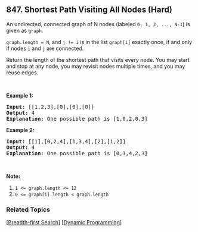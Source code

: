 <!--|This file generated by command(leetcode description); DO NOT EDIT.    |-->
<!--+----------------------------------------------------------------------+-->
<!--|@author    Openset <openset.wang@gmail.com>                           |-->
<!--|@link      https://github.com/openset                                 |-->
<!--|@home      https://github.com/openset/leetcode                        |-->
<!--+----------------------------------------------------------------------+-->

## 847. Shortest Path Visiting All Nodes (Hard)

<p>An undirected, connected graph of N nodes (labeled&nbsp;<code>0, 1, 2, ..., N-1</code>) is given as <code>graph</code>.</p>

<p><code>graph.length = N</code>, and <code>j != i</code>&nbsp;is in the list&nbsp;<code>graph[i]</code>&nbsp;exactly once, if and only if nodes <code>i</code> and <code>j</code> are connected.</p>

<p>Return the length of the shortest path that visits every node. You may start and stop at any node, you may revisit nodes multiple times, and you may reuse edges.</p>

<p>&nbsp;</p>

<ol>
</ol>

<p><strong>Example 1:</strong></p>

<pre>
<strong>Input: </strong>[[1,2,3],[0],[0],[0]]
<strong>Output: </strong>4
<strong>Explanation</strong>: One possible path is [1,0,2,0,3]</pre>

<p><strong>Example 2:</strong></p>

<pre>
<strong>Input: </strong>[[1],[0,2,4],[1,3,4],[2],[1,2]]
<strong>Output: </strong>4
<strong>Explanation</strong>: One possible path is [0,1,4,2,3]
</pre>

<p>&nbsp;</p>

<p><strong>Note:</strong></p>

<ol>
	<li><code>1 &lt;= graph.length &lt;= 12</code></li>
	<li><code>0 &lt;= graph[i].length &lt;&nbsp;graph.length</code></li>
</ol>

### Related Topics
  [[Breadth-first Search](https://github.com/openset/leetcode/tree/master/tag/breadth-first-search/README.md)]
  [[Dynamic Programming](https://github.com/openset/leetcode/tree/master/tag/dynamic-programming/README.md)]
